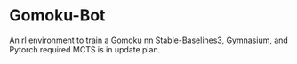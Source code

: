 # Gomoku-Bot
An rl environment to train a Gomoku nn
Stable-Baselines3, Gymnasium, and Pytorch required
MCTS is in update plan.
